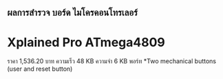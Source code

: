 ## ผลการสำรวจ บอร์ด ไมโครคอนโทรเลอร์

#  Xplained Pro ATmega4809
ราคา 1,536.20 บาท
ความเร็ว 48 KB
ความจำ 6 KB
พอร์ท *Two mechanical buttons (user and reset button)



